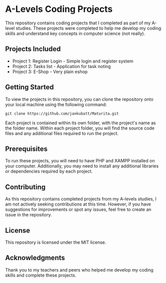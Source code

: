 # A-Levels Coding Projects
This repository contains coding projects that I completed as part of my A-level studies. These projects were completed to help me develop my coding skills and understand key concepts in computer science (not really).

## Projects Included
- Project 1: Register Login - Simple login and register system
- Project 2: Tasks list - Application for task noting
- Project 3: E-Shop - Very plain eshop

## Getting Started
To view the projects in this repository, you can clone the repository onto your local machine using the following command:

```git clone https://github.com/jankubatt/Maturita.git```

Each project is contained within its own folder, with the project's name as the folder name. Within each project folder, you will find the source code files and any additional files required to run the project.

## Prerequisites
To run these projects, you will need to have PHP and XAMPP installed on your computer. Additionally, you may need to install any additional libraries or dependencies required by each project.

## Contributing
As this repository contains completed projects from my A-levels studies, I am not actively seeking contributions at this time. However, if you have suggestions for improvements or spot any issues, feel free to create an issue in the repository.

## License
This repository is licensed under the MIT license.

## Acknowledgments
Thank you to my teachers and peers who helped me develop my coding skills and complete these projects.
